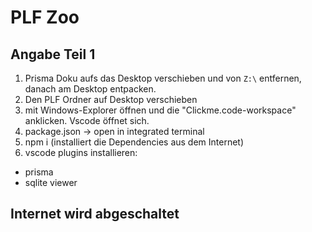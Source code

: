 # PLF Zoo

## Angabe Teil 1

1. Prisma Doku aufs das Desktop verschieben und von `Z:\` entfernen, danach am Desktop entpacken.
2. Den PLF Ordner auf Desktop verschieben
3. mit Windows-Explorer öffnen und die "Clickme.code-workspace" anklicken. Vscode öffnet sich.
4. package.json -> open in integrated terminal
5. npm i (installiert die Dependencies aus dem Internet)
6. vscode plugins installieren:

- prisma
- sqlite viewer

## Internet wird abgeschaltet
